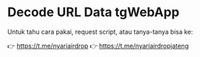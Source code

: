 # Decode URL Data tgWebApp

Untuk tahu cara pakai, request script, atau tanya-tanya bisa ke:

👉 https://t.me/nyariairdrop
👉 https://t.me/nyariairdropjateng
